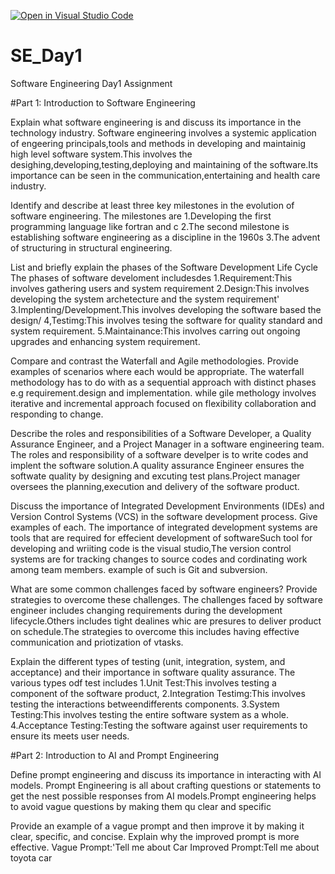 [![Open in Visual Studio Code](https://classroom.github.com/assets/open-in-vscode-2e0aaae1b6195c2367325f4f02e2d04e9abb55f0b24a779b69b11b9e10269abc.svg)](https://classroom.github.com/online_ide?assignment_repo_id=15606200&assignment_repo_type=AssignmentRepo)
# SE_Day1
Software Engineering Day1 Assignment

#Part 1: Introduction to Software Engineering

Explain what software engineering is and discuss its importance in the technology industry.
Software engineering involves a systemic application of engeering principals,tools and methods in developing and maintainig high level software system.This involves the desighing,developing,testing,deploying and maintaining of the software.Its importance can be seen in the communication,entertaining and health care industry.


Identify and describe at least three key milestones in the evolution of software engineering.
The milestones are 1.Developing the first programming language like fortran and c 2.The second milestone is establishing software engineering as a discipline in the 1960s 3.The advent of structuring in structural engineering.


List and briefly explain the phases of the Software Development Life Cycle
The phases of software develoment includesdes
1.Requirement:This involves gathering users and system requirement
2.Design:This involves developing the system archetecture and the system requirement'
3.Implenting/Development.This involves developing the software based the design/
4,Testimg:This involves tesing the software for quality standard and system requirement.
5.Maintainance:This involves carring out ongoing upgrades and enhancing system requirement.


Compare and contrast the Waterfall and Agile methodologies. Provide examples of scenarios where each would be appropriate.
The waterfall methodology has to do with as a sequential approach with distinct phases e.g requirement.design and implementation. while gile methology involves iterative and incremental approach focused on flexibility collaboration and responding to change.


Describe the roles and responsibilities of a Software Developer, a Quality Assurance Engineer, and a Project Manager in a software engineering team.
The roles and responsibility of a software develper is to write codes and implent the software solution.A quality assurance Engineer ensures the softwate quality by designing and excuting test plans.Project manager oversees the planning,execution and delivery of the software product.


Discuss the importance of Integrated Development Environments (IDEs) and Version Control Systems (VCS) in the software development process. Give examples of each.
The importance of integrated development systems are tools that are required for effecient development of softwareSuch tool for developing and wriiting code is the visual  studio,The version control systems are for tracking changes to source codes and cordinating work among team members. example of such is Git and subversion.


What are some common challenges faced by software engineers? Provide strategies to overcome these challenges.
The challenges faced by software engineer includes changing requirements during the development lifecycle.Others includes tight dealines whic are presures to deliver product on schedule.The strategies to overcome this includes having effective communication and priotization of vtasks.


Explain the different types of testing (unit, integration, system, and acceptance) and their importance in software quality assurance.
The various types odf test includes
1.Unit Test:This involves testing a component of the software product,
2.Integration Testimg:This involves testing the interactions betweendifferents components.
3.System Testing:This involves testing the entire software system as a whole.
4.Acceptance Testing:Testing the software against user requirements to ensure its meets user needs.


#Part 2: Introduction to AI and Prompt Engineering


Define prompt engineering and discuss its importance in interacting with AI models.
Prompt Engineering is all about crafting questions or statements to get the nest possible responses from AI models.Prompt engineering helps to avoid vague questions by making them qu clear and specific


Provide an example of a vague prompt and then improve it by making it clear, specific, and concise. Explain why the improved prompt is more effective.
Vague Prompt:'Tell me about Car
 Improved Prompt:Tell me about toyota car
